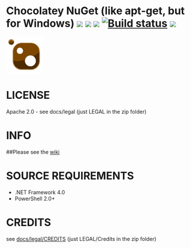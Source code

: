 Chocolatey NuGet (like apt-get, but for Windows) [![](http://img.shields.io/gittip/Chocolatey.svg)](https://www.gittip.com/Chocolatey/) [![](http://img.shields.io/chocolatey/dt/chocolatey.svg)](https://chocolatey.org/packages/chocolatey) [![](http://img.shields.io/chocolatey/v/chocolatey.svg)](https://chocolatey.org/packages/chocolatey)  [![Build status](https://ci.appveyor.com/api/projects/status/jj9h1tobakhpbiwx/branch/master)](https://ci.appveyor.com/project/ferventcoder/chocolatey/branch/master)  [![](http://img.shields.io/teamcity/codebetter/bt802.svg)](http://teamcity.codebetter.com/viewType.html?buildTypeId=bt802)
=======
![Chocolatey Logo](https://github.com/chocolatey/chocolatey/raw/master/docs/logo/chocolateyicon.gif "Chocolatey")

# LICENSE
Apache 2.0 - see docs/legal (just LEGAL in the zip folder)

# INFO
##Please see the [wiki](https://github.com/chocolatey/chocolatey/wiki)

# SOURCE REQUIREMENTS
* .NET Framework 4.0
* PowerShell 2.0+

# CREDITS
see [docs/legal/CREDITS](https://github.com/chocolatey/chocolatey/raw/master/docs/legal/CREDITS) (just LEGAL/Credits in the zip folder)
